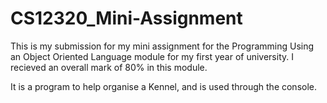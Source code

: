 # CS12320_Mini-Assignment

This is my submission for my mini assignment for the Programming Using an Object Oriented Language module for my first year of university. I recieved an overall mark of 80% in this module. 

It is a program to help organise a Kennel, and is used through the console.
